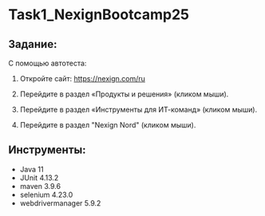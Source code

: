 ﻿# Task1_NexignBootcamp25
## Задание:
С помощью автотеста:
1. Откройте сайт: https://nexign.com/ru 

2. Перейдите в раздел «Продукты и решения» (кликом мыши). 

3. Перейдите в раздел «Инструменты для ИТ-команд» (кликом мыши). 

4. Перейдите в раздел "Nexign Nord" (кликом мыши).

## Инструменты:
* Java 11
* JUnit 4.13.2
* maven 3.9.6
* selenium 4.23.0
* webdrivermanager 5.9.2
